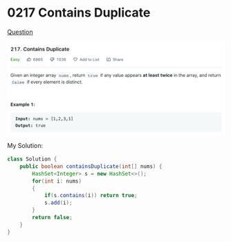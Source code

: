 # 0217 Contains Duplicate

[Question](https://leetcode.com/problems/contains-duplicate/)

![](../.gitbook/assets/image-20221013205737743.png)

My Solution:

```java
class Solution {
    public boolean containsDuplicate(int[] nums) {
        HashSet<Integer> s = new HashSet<>();
        for(int i: nums)
        {
            if(s.contains(i)) return true;
            s.add(i);
        }
        return false;
    }
}
```

